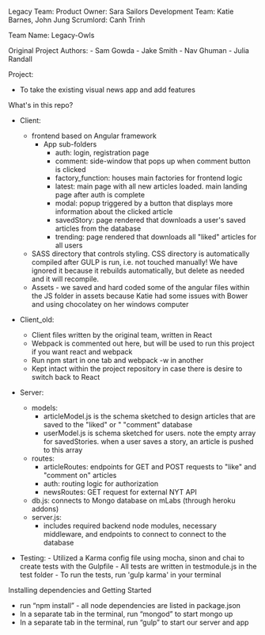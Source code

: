 Legacy Team:
  Product Owner: Sara Sailors
  Development Team: Katie Barnes, John Jung
  Scrumlord: Canh Trinh

Team Name: Legacy-Owls

Original Project Authors:
    - Sam Gowda
    - Jake Smith
    - Nav Ghuman
    - Julia Randall

Project: 
  - To take the existing visual news app and add features 

What's in this repo?

* Client: 
  - frontend based on Angular framework
      - App sub-folders
          - auth: login, registration page
          - comment: side-window that pops up when comment button is clicked
          - factory_function: houses main factories for frontend logic
          - latest: main page with all new articles loaded. main landing page after 
            auth is complete
          - modal: popup triggered by a button that displays more information about the clicked article
          - savedStory: page rendered that downloads a user's saved articles from the database
          - trending: page rendered that downloads all "liked" articles for all users
  - SASS directory that controls styling. CSS directory is automatically compiled
    after GULP is run, i.e. not touched manually! We have ignored it because it rebuilds automatically,
    but delete as needed and it will recompile.
  - Assets - we saved and hard coded some of the angular files within the JS folder in assets because Katie
    had some issues with Bower and using chocolatey on her windows computer

* Client_old:
  - Client files written by the original team, written in React
  - Webpack is commented out here, but will be used to run this project if you want react and webpack
  - Run npm start in one tab and webpack -w in another
  - Kept intact within the project repository in case there is desire to switch back to React

* Server:
  - models: 
      - articleModel.js is the schema sketched to design articles that are saved to the "liked" or "
        "comment" database
      - userModel.js is schema sketched for users. note the empty array for savedStories. when a user
        saves a story, an article is pushed to this array
  - routes:
      - articleRoutes: endpoints for GET and POST requests to "like" and "comment on" articles
      - auth: routing logic for authorization
      - newsRoutes: GET request for external NYT API
  - db.js: connects to Mongo database on mLabs (through heroku addons)
  - server.js: 
      - includes required backend node modules, necessary middleware, and endpoints to connect to 
        connect to the database

* Testing:
        - Utilized a Karma config file using mocha, sinon and chai to create tests with the Gulpfile
        - All tests are written in testmodule.js in the test folder
        - To run the tests, run 'gulp karma' in your terminal


Installing dependencies and Getting Started

- run “npm install” - all node dependencies are listed in package.json
- In a separate tab in the terminal, run “mongod” to start mongo up
- In a separate tab in the terminal, run “gulp” to start our server and app